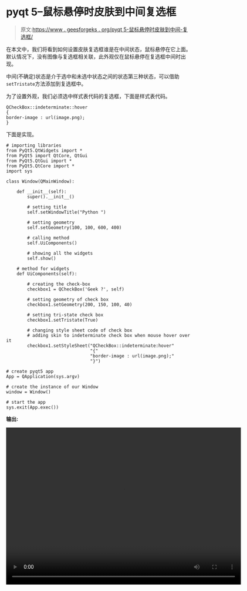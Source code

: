 # pyqt 5–鼠标悬停时皮肤到中间复选框

> 原文:[https://www . geesforgeks . org/pyqt 5-鼠标悬停时皮肤到中间-复选框/](https://www.geeksforgeeks.org/pyqt5-skin-to-intermediate-checkbox-when-mouse-hover/)

在本文中，我们将看到如何设置皮肤复选框谁是在中间状态，鼠标悬停在它上面。默认情况下，没有图像与复选框相关联，此外观仅在鼠标悬停在复选框中间时出现。

中间(不确定)状态是介于选中和未选中状态之间的状态第三种状态，可以借助`setTristate`方法添加到复选框中。

为了设置外观，我们必须选中样式表代码的复选框，下面是样式表代码。

```
QCheckBox::indeterminate::hover
{
border-image : url(image.png);
}

```

下面是实现。

```
# importing libraries
from PyQt5.QtWidgets import *
from PyQt5 import QtCore, QtGui
from PyQt5.QtGui import * 
from PyQt5.QtCore import * 
import sys

class Window(QMainWindow):

    def __init__(self):
        super().__init__()

        # setting title
        self.setWindowTitle("Python ")

        # setting geometry
        self.setGeometry(100, 100, 600, 400)

        # calling method
        self.UiComponents()

        # showing all the widgets
        self.show()

    # method for widgets
    def UiComponents(self):

        # creating the check-box
        checkbox1 = QCheckBox('Geek ?', self)

        # setting geometry of check box
        checkbox1.setGeometry(200, 150, 100, 40)

        # setting tri-state check box
        checkbox1.setTristate(True)

        # changing style sheet code of check box
        # adding skin to indeterminate check box when mouse hover over it
        checkbox1.setStyleSheet("QCheckBox::indeterminate:hover"
                                "{"
                                "border-image : url(image.png);"
                                "}")

# create pyqt5 app
App = QApplication(sys.argv)

# create the instance of our Window
window = Window()

# start the app
sys.exit(App.exec())
```

**输出:**

<video class="wp-video-shortcode" id="video-395463-1" width="640" height="428" preload="metadata" controls=""><source type="video/mp4" src="https://media.geeksforgeeks.org/wp-content/uploads/20200404195946/Python-04-04-2020-19_54_54.mp4?_=1">[https://media.geeksforgeeks.org/wp-content/uploads/20200404195946/Python-04-04-2020-19_54_54.mp4](https://media.geeksforgeeks.org/wp-content/uploads/20200404195946/Python-04-04-2020-19_54_54.mp4)</video>